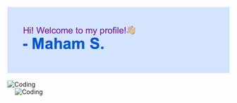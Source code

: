 

<!--
**MahamSid/MahamSid** is a ✨ _special_ ✨ repository because its `README.md` (this file) appears on your GitHub profile.

Here are some ideas to get you started:

- 🔭 I’m currently working on ...
- 🌱 I’m currently learning ...
- 👯 I’m looking to collaborate on ...
- 🤔 I’m looking for help with ...
- 💬 Ask me about ...
- 📫 How to reach me: ...
- 😄 Pronouns: ...
- ⚡ Fun fact: ...
-->
[![MasterHead](https://github.com/MahamSid/MahamSid/blob/main/header.png?raw=true)](https://github.com/MahamSid)

<img align="left" alt="Coding" width="487" src="https://i.imgur.com/P6bDlhy.gif">
<img align="right" alt="Coding" width="487" src="https://i.imgur.com/AabZZd7.gif">
